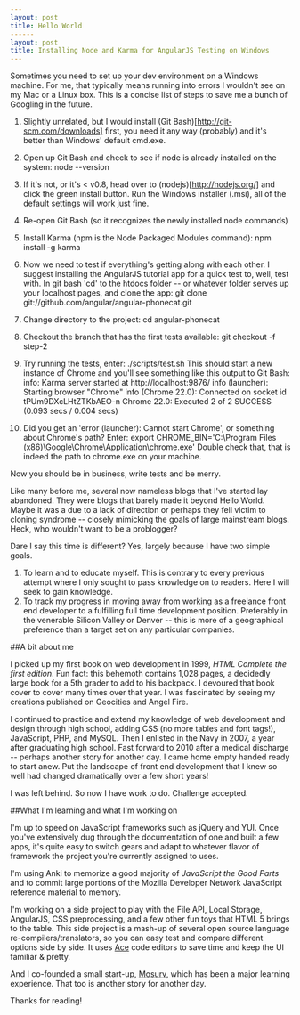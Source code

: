 ```yaml
---
layout: post
title: Hello World
------
layout: post
title: Installing Node and Karma for AngularJS Testing on Windows
---
```


<div class="intro">
  Sometimes you need to set up your dev environment on a Windows machine. For me, that typically means running into errors I wouldn't see on my Mac or a Linux box. This is a concise list of steps to save me a bunch of Googling in the future.
</div>

1. Slightly unrelated, but I would install (Git Bash)[http://git-scm.com/downloads] first, you need it any way (probably) and it's better than Windows' default cmd.exe.

2. Open up Git Bash and check to see if node is already installed on the system: 
	node --version

3. If it's not, or it's < v0.8, head over to (nodejs)[http://nodejs.org/] and click the green install button. Run the Windows installer (.msi), all of the default settings will work just fine.

4. Re-open Git Bash (so it recognizes the newly installed node commands)

5. Install Karma (npm is the Node Packaged Modules command):
	npm install -g karma

6. Now we need to test if everything's getting along with each other. I suggest installing the AngularJS tutorial app for a quick test to, well, test with. In git bash 'cd' to the htdocs folder -- or whatever folder serves up your localhost pages, and clone the app:
	git clone git://github.com/angular/angular-phonecat.git

7. Change directory to the project:
	cd angular-phonecat

8. Checkout the branch that has the first tests available:
	git checkout -f step-2

9. Try running the tests, enter:
	./scripts/test.sh
This should start a new instance of Chrome and you'll see something like this output to Git Bash:
	info: Karma server started at http://localhost:9876/
	info (launcher): Starting  browser "Chrome"
	info (Chrome 22.0): Connected on socket id tPUm9DXcLHtZTKbAEO-n
	Chrome 22.0: Executed 2 of 2 SUCCESS (0.093 secs / 0.004 secs)

10. Did you get an 'error (launcher): Cannot start Chrome', or something about Chrome's path? Enter:
	export CHROME_BIN='C:\Program Files (x86)\Google\Chrome\Application\chrome.exe'
Double check that, that is indeed the path to chrome.exe on your machine.

Now you should be in business, write tests and be merry.

<div class="intro">
  Like many before me, several now nameless blogs that I've started lay abandoned. They were blogs that barely made it beyond Hello World. Maybe it was a due to a lack of direction or perhaps they fell victim to cloning syndrome -- closely mimicking the goals of large mainstream blogs. Heck, who wouldn't want to be a problogger?
</div>

Dare I say this time is different? Yes, largely because I have two simple goals.

1. To learn and to educate myself. This is contrary to every previous attempt where I only sought to pass knowledge on to readers. Here I will seek to gain knowledge. 
2. To track my progress in moving away from working as a freelance front end developer to a fulfilling full time development position. Preferably in the venerable Silicon Valley or Denver -- this is more of a geographical preference than a target set on any particular companies.


##A bit about me

I picked up my first book on web development in 1999, *HTML Complete the first edition*. Fun fact: this behemoth contains 1,028 pages, a decidedly large book for a 5th grader to add to his backpack. I devoured that book cover to cover many times over that year. I was fascinated by seeing my creations published on Geocities and Angel Fire.

I continued to practice and extend my knowledge of web development and design through high school, adding CSS (no more tables and font tags!), JavaScript, PHP, and MySQL. Then I enlisted in the Navy in 2007, a year after graduating high school. Fast forward to 2010 after a medical discharge -- perhaps another story for another day. I came home empty handed ready to start anew. Put the landscape of front end development that I knew so well had changed dramatically over a few short years!

I was left behind. So now I have work to do. Challenge accepted.


##What I'm learning and what I'm working on

I'm up to speed on JavaScript frameworks such as jQuery and YUI. Once you've extensively dug through the documentation of one and built a few apps, it's quite easy to switch gears and adapt to whatever flavor of framework the project you're currently assigned to uses.

I'm using Anki to memorize a good majority of *JavaScript the Good Parts* and to commit large portions of the Mozilla Developer Network JavaScript reference material to memory.

I'm working on a side project to play with the File API, Local Storage, AngularJS, CSS preprocessing, and a few other fun toys that HTML 5 brings to the table. This side project is a mash-up of several open source language re-compilers/translators, so you can easy test and compare different options side by side. It uses [Ace](ace.ajax.org) code editors to save time and keep the UI familiar &amp; pretty.

And I co-founded a small start-up, [Mosurv](www.mosurv.co), which has been a major learning experience. That too is another story for another day.

Thanks for reading!